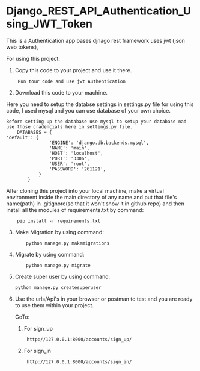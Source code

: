 
# Django_REST_API_Authentication_Using_JWT_Token

This is a Authentication app bases djnago rest framework uses jwt (json web tokens),

For using this project:
    
1. Copy this code to your project and use it there.
        
        Run tour code and use jwt Authentication

2. Download this code to your machine.

Here you need to setup the databse settings in settings.py file for using this code, I used mysql and you can use database of your own choice.

    
    
    Before setting up the database use mysql to setup your database nad use those cradencials here in settings.py file.
        DATABASES = {
    'default': {
                    'ENGINE': 'django.db.backends.mysql',
                    'NAME': 'main',
                    'HOST': 'localhost',
                    'PORT': '3306',
                    'USER': 'root',
                    'PASSWORD': '261121',
                }
            }   

After cloning this project into your local machine, make a virtual environment inside the main directory of any name and put that file's name(path) in .gitignore(so that it won't show it in github repo) and then install all the modules of requirements.txt by command:

        pip install -r requirements.txt

3.  Make Migration by using command:

            python manage.py makemigrations

4.  Migrate by using command:

            python manage.py migrate

5.  Create super user by using command:

        python manage.py createsuperuser

6.  Use the urls/Api's in your browser or postman to test and you are ready to use them within your project.

    GoTo:

    1. For sign_up

            http://127.0.0.1:8000/accounts/sign_up/ 

    2. For sign_in

            http://127.0.0.1:8000/accounts/sign_in/



